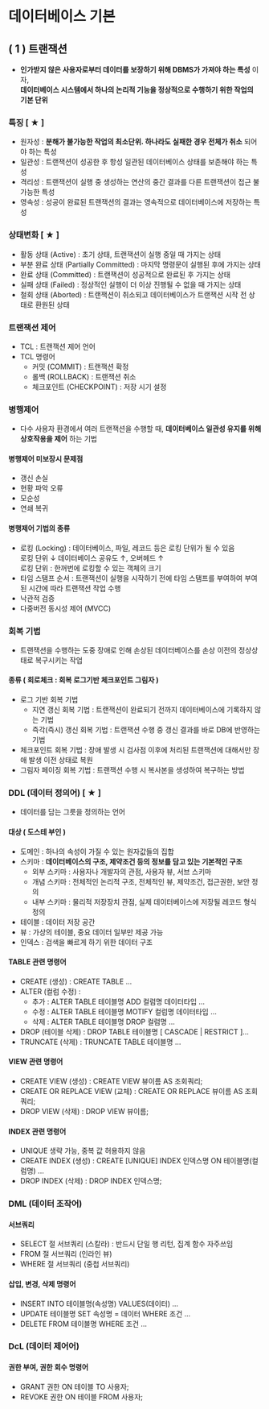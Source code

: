 # 데이터베이스 기본

## ( 1 ) 트랜잭션
- __인가받지 않은 사용자로부터 데이터를 보장하기 위해 DBMS가 가져야 하는 특성__ 이자,    
  __데이터베이스 시스템에서 하나의 논리적 기능을 정상적으로 수행하기 위한 작업의 기본 단위__ 
  
### 특징 [ ★ ]
- 원자성 : __분해가 불가능한 작업의 최소단위. 하나라도 실패한 경우 전체가 취소__ 되어야 하는 특성
- 일관성 : 트랜잭션이 성공한 후 항성 일관된 데이터베이스 상태를 보존해야 하는 특성
- 격리성 : 트랜잭션이 실행 중 생성하는 연산의 중간 결과를 다른 트랜잭션이 접근 불가능한 특성
- 영속성 : 성공이 완료된 트랜잭션의 결과는 영속적으로 데이터베이스에 저장하는 특성

### 상태변화 [ ★ ]
- 활동 상태 (Active) : 초기 상태, 트랜잭션이 실행 중일 때 가지는 상태
- 부분 완료 상태 (Partially Committed) : 마지막 명령문이 실행된 후에 가지는 상태
- 완료 상태 (Committed) : 트랜잭션이 성공적으로 완료된 후 가지는 상태
- 실패 상태 (Failed) : 정상적인 실행이 더 이상 진행될 수 없을 때 가지는 상태
- 철회 상태 (Aborted) : 트랜잭션이 취소되고 데이터베이스가 트랜잭션 시작 전 상태로 환원된 상태

### 트랜잭션 제어
- TCL : 트랜잭션 제어 언어
- TCL 명령어
  - 커밋 (COMMIT) : 트랜잭션 확정
  - 롤백 (ROLLBACK) : 트랜잭션 취소
  - 체크포인트 (CHECKPOINT) : 저장 시기 설정

### 병행제어
- 다수 사용자 환경에서 여러 트랜잭션을 수행할 때, __데이터베이스 일관성 유지를 위해 상호작용을 제어__ 하는 기법

#### 병행제어 미보장시 문제점
- 갱신 손실
- 현황 파악 오류
- 모순성
- 연쇄 복귀

#### 병행제어 기법의 종류
- 로킹 (Locking) : 데이터베이스, 파일, 레코드 등은 로킹 단위가 될 수 있음   
                   로킹 단위 ↓ 데이터베이스 공유도 ↑, 오버헤드 ↑   
                   로킹 단위 : 한꺼번에 로킹할 수 있는 객체의 크기
- 타임 스탬프 순서 : 트랜잭션이 실행을 시작하기 전에 타임 스탬프를 부여하여 부여된 시간에 따라 트랜잭션 작업 수행
- 낙관적 검증
- 다중버전 동시성 제어 (MVCC)

### 회복 기법
- 트랜잭션을 수행하는 도중 장애로 인해 손상된 데이터베이스를 손상 이전의 정상상태로 복구시키는 작업

#### 종류 ( 회로체크 : 회복 로그기반 체크포인트 그림자 )
- 로그 기반 회복 기법 
  - 지연 갱신 회복 기법 : 트랜잭션이 완료되기 전까지 데이터베이스에 기록하지 않는 기법
  - 즉각(즉시) 갱신 회복 기법 : 트랜잭션 수행 중 갱신 결과를 바로 DB에 반영하는 기법
- 체크포인트 회복 기법 : 장애 발생 시 검사점 이후에 처리된 트랜잭션에 대해서만 장애 발생 이전 상태로 복원
- 그림자 페이징 회복 기법 : 트랜잭션 수행 시 복사본을 생성하여 복구하는 방법

### DDL (데이터 정의어) [ ★ ]
- 데이터를 담는 그릇을 정의하는 언어

#### 대상 ( 도스테 부인 )
- 도메인 : 하나의 속성이 가질 수 있는 원자값들의 집합
- 스키마 : __데이터베이스의 구조, 제약조건 등의 정보를 담고 있는 기본적인 구조__ 
  - 외부 스키마 : 사용자나 개발자의 관점, 사용자 뷰, 서브 스키마
  - 개념 스키마 : 전체적인 논리적 구조, 전체적인 뷰, 제약조건, 접근권한, 보안 정의
  - 내부 스키마 : 물리적 저장장치 관점, 실제 데이터베이스에 저장될 레코드 형식 정의
- 테이블 : 데이터 저장 공간
- 뷰 : 가상의 테이블, 중요 데이터 일부만 제공 가능
- 인덱스 : 검색을 빠르게 하기 위한 데이터 구조

#### TABLE 관련 명령어
- CREATE (생성) : CREATE TABLE ...
- ALTER (컬럼 수정) :
  - 추가 : ALTER TABLE 테이블명 ADD 컬럼명 데이터타입 ...
  - 수정 : ALTER TABLE 테이블명 MOTIFY 컬럼명 데이터타입 ...
  - 삭제 : ALTER TABLE 테이블명 DROP 컬럼명 ...
- DROP (테이블 삭제) : DROP TABLE 테이블명 [ CASCADE | RESTRICT ]...
- TRUNCATE (삭제) : TRUNCATE TABLE 테이블명 ...

#### VIEW 관련 명령어
- CREATE VIEW (생성) : CREATE VIEW 뷰이름 AS 조회쿼리;
- CREATE OR REPLACE VIEW (교체) : CREATE OR REPLACE 뷰이름 AS 조회쿼리;
- DROP VIEW (삭제) : DROP VIEW 뷰이름;

#### INDEX 관련 명령어
- UNIQUE 생략 가능, 중복 값 허용하지 않음
- CREATE INDEX (생성) : CREATE [UNIQUE] INDEX 인덱스명 ON 테이블명(컬럼명) ...
- DROP INDEX (삭제) : DROP INDEX 인덱스명;

### DML (데이터 조작어)
#### 서브쿼리
- SELECT 절 서브쿼리 (스칼라) : 반드시 단일 행 리턴, 집계 함수 자주쓰임
- FROM 절 서브쿼리 (인라인 뷰)
- WHERE 절 서브쿼리 (중첩 서브쿼리)

#### 삽입, 변경, 삭제 명령어
- INSERT INTO 테이블명(속성명) VALUES(데이터) ...
- UPDATE 테이블명 SET 속성명 = 데이터 WHERE 조건 ...
- DELETE FROM 테이블명 WHERE 조건 ...

### DcL (데이터 제어어)
#### 권한 부여, 권한 회수 명령어
- GRANT 권한 ON 테이블 TO 사용자;
- REVOKE 권한 ON 테이블 FROM 사용자;
















